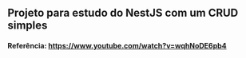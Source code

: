 ## Projeto para estudo do NestJS com um CRUD simples
#### Referência: https://www.youtube.com/watch?v=wqhNoDE6pb4
